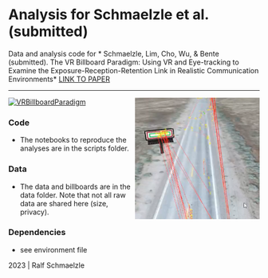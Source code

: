 Analysis for Schmaelzle et al. (submitted)
=============================================

Data and analysis code for * Schmaelzle, Lim, Cho, Wu, & Bente (submitted). The VR Billboard Paradigm: Using VR and Eye-tracking to Examine the Exposure-Reception-Retention Link in Realistic Communication Environments* [LINK TO PAPER](https://linkgoeshere)


***

<img align="right" width=250px src=data/explainer_fig.png> 

<a data-flickr-embed="true" href="https://www.flickr.com/gp/ralf_schmaelzle/zrq1c9dP74" title="VRBillboardParadigm"><img src="https://live.staticflickr.com/31337/53037962399_8b804f7214_n.jpg" width="320" height="180" alt="VRBillboardParadigm"/></a><script async src="//embedr.flickr.com/assets/client-code.js" charset="utf-8"></script>

### Code

-   The notebooks to reproduce the analyses are in the scripts folder.


### Data

-   The data and billboards are in the data folder. Note that not all raw data are shared here (size, privacy).

### Dependencies

-   see environment file


2023 | Ralf Schmaelzle
